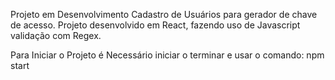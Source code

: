 Projeto em Desenvolvimento
Cadastro de Usuários para gerador de chave de acesso.
Projeto desenvolvido em React, fazendo uso de Javascript
validação com Regex.

Para Iniciar o Projeto é Necessário  iniciar o terminar
e usar o comando:
npm start

